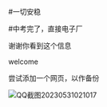 #一切安稳

#中考完了，直接电子厂

谢谢你看到这个信息

welcome

尝试添加一个网页，以作备份

![QQ截图20230531021017](https://github.com/zheermao114514/114514/assets/98291124/493cff08-fc12-40e0-b710-63be175fb3ef)
